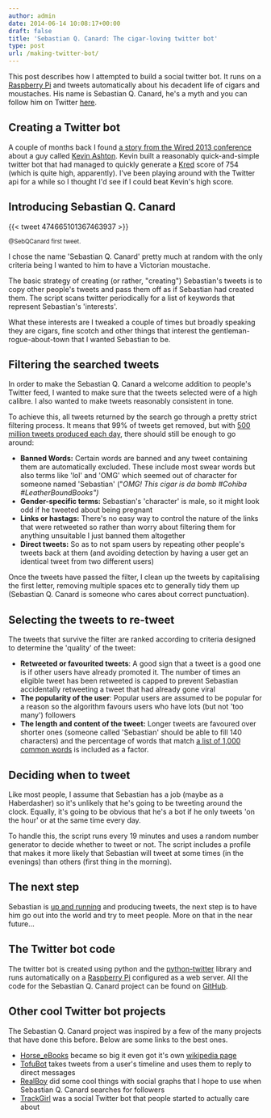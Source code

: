 ```yaml
---
author: admin
date: 2014-06-14 10:08:17+00:00
draft: false
title: 'Sebastian Q. Canard: The cigar-loving twitter bot'
type: post
url: /making-twitter-bot/
---
```


This post describes how I attempted to build a social twitter bot. It runs on a [Raspberry Pi](http://www.raspberrypi.org/) and tweets automatically about his decadent life of cigars and moustaches. His name is Sebastian Q. Canard, he's a myth and you can follow him on Twitter [here](https://twitter.com/SebQCanard).

## Creating a Twitter bot

A couple of months back I found [a story from the Wired 2013 conference](http://www.wired.co.uk/news/archive/2013-10/17/kevin-ashton-quartz) about a guy called [Kevin Ashton](http://kevinjashton.com/). Kevin built a reasonably quick-and-simple twitter bot that had managed to quickly generate a [Kred](http://kred.com/) score of 754 (which is quite high, apparently). I've been playing around with the Twitter api for a while so I thought I'd see if I could beat Kevin's high score.

## Introducing Sebastian Q. Canard

{{< tweet 474665101367463937 >}}

<sub>@SebQCanard first tweet.</sub>

I chose the name 'Sebastian Q. Canard' pretty much at random with the only criteria being I wanted to him to have a Victorian moustache.

The basic strategy of creating (or rather, "creating") Sebastian's tweets is to copy other people's tweets and pass them off as if Sebastian had created them. The script scans twitter periodically for a list of keywords that represent Sebastian's 'interests'.

What these interests are I tweaked a couple of times but broadly speaking they are cigars, fine scotch and other things that interest the gentleman-rogue-about-town that I wanted Sebastian to be.

## Filtering the searched tweets

In order to make the Sebastian Q. Canard a welcome addition to people's Twitter feed, I wanted to make sure that the tweets selected were of a high calibre. I also wanted to make tweets reasonably consistent in tone.

To achieve this, all tweets returned by the search go through a pretty strict filtering process. It means that 99% of tweets get removed, but with [500 million tweets produced each day](https://blog.twitter.com/2013/new-tweets-per-second-record-and-how), there should still be enough to go around:

* **Banned Words:** Certain words are banned and any tweet containing them are automatically excluded. These include most swear words but also terms like 'lol' and 'OMG' which seemed out of character for someone named 'Sebastian' ("_OMG! This cigar is da bomb #Cohiba #LeatherBoundBooks")_
* **Gender-specific terms:** Sebastian's 'character' is male, so it might look odd if he tweeted about being pregnant
* **Links or hastags:** There's no easy way to control the nature of the links that were retweeted so rather than worry about filtering them for anything unsuitable I just banned them altogether
* **Direct tweets:** So as to not spam users by repeating other people's tweets back at them (and avoiding detection by having a user get an identical tweet from two different users)

Once the tweets have passed the filter, I clean up the tweets by capitalising the first letter, removing multiple spaces etc to generally tidy them up (Sebastian Q. Canard is someone who cares about correct punctuation).


## Selecting the tweets to re-tweet

The tweets that survive the filter are ranked according to criteria designed to determine the 'quality' of the tweet:

* **Retweeted or favourited tweets**: A good sign that a tweet is a good one is if other users have already promoted it. The number of times an eligible tweet has been retweeted is capped to prevent Sebastian accidentally retweeting a tweet that had already gone viral
* **The popularity of the user**: Popular users are assumed to be popular for a reason so the algorithm favours users who have lots (but not 'too many') followers
* **The length and content of the tweet:** Longer tweets are favoured over shorter ones (someone called 'Sebastian' should be able to fill 140 characters) and the percentage of words that match [a list of 1,000 common words](http://www.infochimps.com/datasets/word-list-1000-most-frequently-used-english-words-by-frequency-w--2) is included as a factor.

## Deciding when to tweet

Like most people, I assume that Sebastian has a job (maybe as a Haberdasher) so it's unlikely that he's going to be tweeting around the clock. Equally, it's going to be obvious that he's a bot if he only tweets 'on the hour' or at the same time every day.

To handle this, the script runs every 19 minutes and uses a random number generator to decide whether to tweet or not. The script includes a profile that makes it more likely that Sebastian will tweet at some times (in the evenings) than others (first thing in the morning).

## The next step

Sebastian is [up and running](https://twitter.com/SebQCanard) and producing tweets, the next step is to have him go out into the world and try to meet people. More on that in the near future...

## The Twitter bot code

The twitter bot is created using python and the [python-twitter](https://github.com/bear/python-twitter) library and runs automatically on a [Raspberry Pi](http://www.raspberrypi.org/) configured as a web server. All the code for the Sebastian Q. Canard project can be found on [GitHub](https://github.com/AdamDynamic).

## Other cool Twitter bot projects

The Sebastian Q. Canard project was inspired by a few of the many projects that have done this before. Below are some links to the best ones.

* [Horse_eBooks](https://twitter.com/Horse_ebooks) became so big it even got it's own [wikipedia page](http://en.wikipedia.org/wiki/Horse_ebooks)
* [TofuBot](http://www.geekosystem.com/tofu-product-creator-explains-bot/) takes tweets from a user's timeline and uses them to reply to direct messages
* [RealBoy](http://ca.olin.edu/2008/realboy/index.html) did some cool things with social graphs that I hope to use when Sebastian Q. Canard searches for followers
* [TrackGirl](http://www.wired.com/2012/06/twitter_arm/) was a social Twitter bot that people started to actually care about
